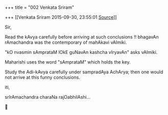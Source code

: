 +++
title = "002 Venkata Sriram"

+++
[[Venkata Sriram	2015-09-30, 23:55:01 [Source](https://groups.google.com/g/samskrita/c/HKXgLNFyiK4)]]



Sir,

  

Read the kAvya carefully before arriving at such conclusions !! bhagavAn rAmachandra was the contemporary of mahAkavi vAlmiki. 

  

"kO nvasmin sAmprataM lOkE guNavAn kashcha vIryavAn" asks vAlmiki. 

  

Maharishi uses the word "sAmprataM" which holds the key.

  

Study the Adi-kAvya carefully under sampradAya AchArya; then one would not arrive at this funny conclusions.

  

iti,

  

srIrAmachandra charaNa rajOabhilAshi...



